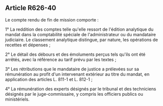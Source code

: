 Article R626-40
----
Le compte rendu de fin de mission comporte :

1° La reddition des comptes telle qu'elle ressort de l'édition analytique du
mandat dans la comptabilité spéciale de l'administrateur ou du mandataire
judiciaire. Le classement analytique distingue, par nature, les opérations de
recettes et dépenses ;

2° Le détail des débours et des émoluments perçus tels qu'ils ont été arrêtés,
avec la référence au tarif prévu par les textes ;

3° Les rétributions que le mandataire de justice a prélevées sur sa rémunération
au profit d'un intervenant extérieur au titre du mandat, en application des
articles L. 811-1 et L. 812-1 ;

4° La rémunération des experts désignés par le tribunal et des techniciens
désignés par le juge-commissaire, y compris les officiers publics ou
ministériels.
